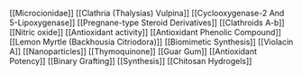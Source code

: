 [[Microcionidae]]
[[Clathria (Thalysias) Vulpina]]
[[Cyclooxygenase-2 And 5-Lipoxygenase]]
[[Pregnane-type Steroid Derivatives]]
[[Clathroids A-b]]
[[Nitric oxide]]
[[Antioxidant activity]]
[[Antioxidant Phenolic Compound]]
[[Lemon Myrtle (Backhousia Citriodora)]]
[[Biomimetic Synthesis]]
[[Violacin A]]
[[Nanoparticles]]
[[Thymoquinone]]
[[Guar Gum]]
[[Antioxidant Potency]]
[[Binary Grafting]]
[[Synthesis]]
[[Chitosan Hydrogels]]
